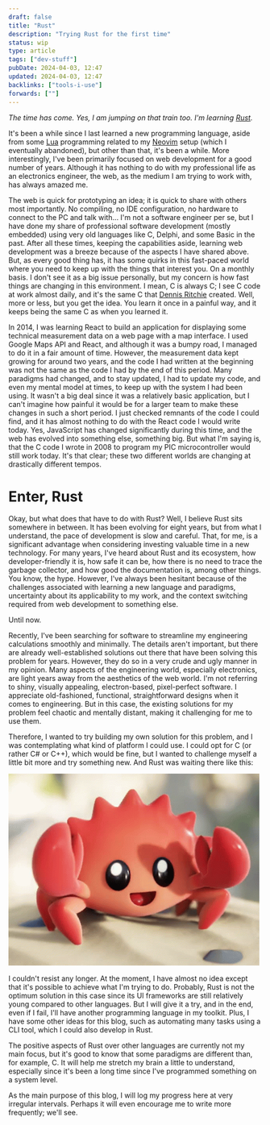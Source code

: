 ```yaml
---
draft: false
title: "Rust"
description: "Trying Rust for the first time"
status: wip
type: article
tags: ["dev-stuff"]
pubDate: 2024-04-03, 12:47
updated: 2024-04-03, 12:47
backlinks: ["tools-i-use"]
forwards: [""]
---
```


_The time has come. Yes, I am jumping on that train too. I'm learning [Rust](https://www.rust-lang.org)._

It's been a while since I last learned a new programming language, aside from some [Lua](https://www.lua.org) programming related to my [Neovim](https://neovim.io) setup (which I eventually abandoned), but other than that, it's been a while. More interestingly, I've been primarily focused on web development for a good number of years. Although it has nothing to do with my professional life as an electronics engineer, the web, as the medium I am trying to work with, has always amazed me.

The web is quick for prototyping an idea; it is quick to share with others most importantly. No compiling, no IDE configuration, no hardware to connect to the PC and talk with... I'm not a software engineer per se, but I have done my share of professional software development (mostly embedded) using very old languages like C, Delphi, and some Basic in the past. After all these times, keeping the capabilities aside, learning web development was a breeze because of the aspects I have shared above. But, as every good thing has, it has some quirks in this fast-paced world where you need to keep up with the things that interest you. On a monthly basis. I don't see it as a big issue personally, but my concern is how fast things are changing in this environment. I mean, C is always C; I see C code at work almost daily, and it's the same C that [Dennis Ritchie](https://www.wikiwand.com/en/Dennis_Ritchie) created. Well, more or less, but you get the idea. You learn it once in a painful way, and it keeps being the same C as when you learned it.

In 2014, I was learning React to build an application for displaying some technical measurement data on a web page with a map interface. I used Google Maps API and React, and although it was a bumpy road, I managed to do it in a fair amount of time. However, the measurement data kept growing for around two years, and the code I had written at the beginning was not the same as the code I had by the end of this period. Many paradigms had changed, and to stay updated, I had to update my code, and even my mental model at times, to keep up with the system I had been using. It wasn't a big deal since it was a relatively basic application, but I can't imagine how painful it would be for a larger team to make these changes in such a short period. I just checked remnants of the code I could find, and it has almost nothing to do with the React code I would write today. Yes, JavaScript has changed significantly during this time, and the web has evolved into something else, something big. But what I'm saying is, that the C code I wrote in 2008 to program my PIC microcontroller would still work today. It's that clear; these two different worlds are changing at drastically different tempos.

# Enter, Rust

Okay, but what does that have to do with Rust? Well, I believe Rust sits somewhere in between. It has been evolving for eight years, but from what I understand, the pace of development is slow and careful. That, for me, is a significant advantage when considering investing valuable time in a new technology. For many years, I've heard about Rust and its ecosystem, how developer-friendly it is, how safe it can be, how there is no need to trace the garbage collector, and how good the documentation is, among other things. You know, the hype. However, I've always been hesitant because of the challenges associated with learning a new language and paradigms, uncertainty about its applicability to my work, and the context switching required from web development to something else.

Until now.

Recently, I've been searching for software to streamline my engineering calculations smoothly and minimally. The details aren't important, but there are already well-established solutions out there that have been solving this problem for years. However, they do so in a very crude and ugly manner in my opinion. Many aspects of the engineering world, especially electronics, are light years away from the aesthetics of the web world. I'm not referring to shiny, visually appealing, electron-based, pixel-perfect software. I appreciate old-fashioned, functional, straightforward designs when it comes to engineering. But in this case, the existing solutions for my problem feel chaotic and mentally distant, making it challenging for me to use them.

Therefore, I wanted to try building my own solution for this problem, and I was contemplating what kind of platform I could use. I could opt for C (or rather C# or C++), which would be fine, but I wanted to challenge myself a little bit more and try something new. And Rust was waiting there like this:

![ferris](../../assets/ferris-clap.gif)

I couldn't resist any longer. At the moment, I have almost no idea except that it's possible to achieve what I'm trying to do. Probably, Rust is not the optimum solution in this case since its UI frameworks are still relatively young compared to other languages. But I will give it a try, and in the end, even if I fail, I'll have another programming language in my toolkit. Plus, I have some other ideas for this blog, such as automating many tasks using a CLI tool, which I could also develop in Rust.

The positive aspects of Rust over other languages are currently not my main focus, but it's good to know that some paradigms are different than, for example, C. It will help me stretch my brain a little to understand, especially since it's been a long time since I've programmed something on a system level.

As the main purpose of this blog, I will log my progress here at very irregular intervals. Perhaps it will even encourage me to write more frequently; we'll see.
